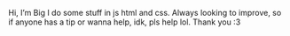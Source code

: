 Hi, I’m Big
I do some stuff in js html and css.
Always looking to improve, so if anyone has a tip or wanna help, idk, pls help lol. Thank you :3

<!---
bigzks/bigzks is a ✨ special ✨ repository because its `README.md` (this file) appears on your GitHub profile.
You can click the Preview link to take a look at your changes.
--->
